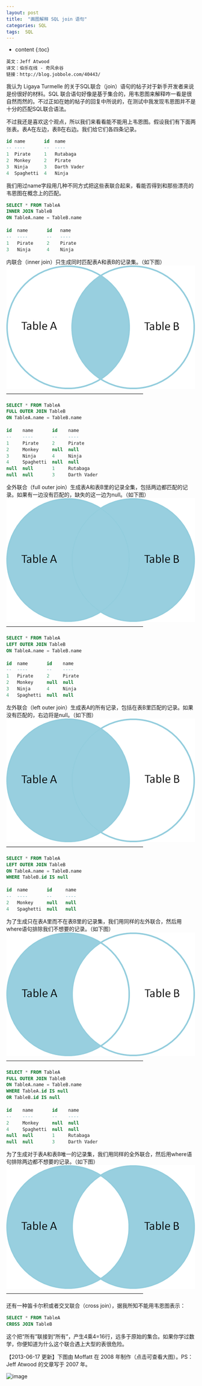 ```yaml
---
layout: post
title:  "画图解释 SQL join 语句"
categories: SQL
tags:  SQL
---
```


* content
{:toc}

```
英文：Jeff Atwood
译文：伯乐在线 - 奇风余谷
链接：http://blog.jobbole.com/40443/
```




我认为 Ligaya Turmelle 的关于SQL联合（join）语句的帖子对于新手开发者来说是份很好的材料。SQL 联合语句好像是基于集合的，用韦恩图来解释咋一看是很自然而然的。不过正如在她的帖子的回复中所说的，在测试中我发现韦恩图并不是十分的匹配SQL联合语法。

不过我还是喜欢这个观点，所以我们来看看能不能用上韦恩图。假设我们有下面两张表。表A在左边，表B在右边。我们给它们各四条记录。

```sql
id name       id  name
-- ----       --  ----
1  Pirate     1   Rutabaga
2  Monkey     2   Pirate
3  Ninja      3   Darth Vader
4  Spaghetti  4   Ninja
```

我们用过name字段用几种不同方式把这些表联合起来，看能否得到和那些漂亮的韦恩图在概念上的匹配。

```sql
SELECT * FROM TableA
INNER JOIN TableB
ON TableA.name = TableB.name

id  name       id   name
--  ----       --   ----
1   Pirate     2    Pirate
3   Ninja      4    Ninja
```

内联合（inner join）只生成同时匹配表A和表B的记录集。（如下图）  
![image](https://github.com/346800811/img/blob/master/2018/ef37cbaadbf10ce8829ec3c44045d93b.png)  
——————————————————————————

```sql
SELECT * FROM TableA
FULL OUTER JOIN TableB
ON TableA.name = TableB.name

id    name       id    name
--    ----       --    ----
1     Pirate     2     Pirate
2     Monkey     null  null
3     Ninja      4     Ninja
4     Spaghetti  null  null
null  null       1     Rutabaga       
null  null       3     Darth Vader
```

全外联合（full outer join）生成表A和表B里的记录全集，包括两边都匹配的记录。如果有一边没有匹配的，缺失的这一边为null。（如下图）  
![image](https://github.com/346800811/img/blob/master/2018/76d7d0ea797c755d0b3e366d58c95e25.png)  
——————————————————————————

```sql
SELECT * FROM TableA
LEFT OUTER JOIN TableB
ON TableA.name = TableB.name

id  name       id    name
--  ----       --    ----
1   Pirate     2     Pirate
2   Monkey     null  null
3   Ninja      4     Ninja
4   Spaghetti  null  null
```

左外联合（left outer join）生成表A的所有记录，包括在表B里匹配的记录。如果没有匹配的，右边将是null。（如下图）  
![image](https://github.com/346800811/img/blob/master/2018/91398d4ab43ae3072de909e398b146de.png)  
——————————————————————————

```sql
SELECT * FROM TableA
LEFT OUTER JOIN TableB
ON TableA.name = TableB.name
WHERE TableB.id IS null

id  name       id     name
--  ----       --     ----
2   Monkey     null   null
4   Spaghetti  null   null
```

为了生成只在表A里而不在表B里的记录集，我们用同样的左外联合，然后用where语句排除我们不想要的记录。（如下图）  
![image](https://github.com/346800811/img/blob/master/2018/b8cde22e62e208ba024f56676c148501.png)  
——————————————————————————

```sql
SELECT * FROM TableA
FULL OUTER JOIN TableB
ON TableA.name = TableB.name
WHERE TableA.id IS null
OR TableB.id IS null

id    name       id    name
--    ----       --    ----
2     Monkey     null  null
4     Spaghetti  null  null
null  null       1     Rutabaga
null  null       3     Darth Vader
```

为了生成对于表A和表B唯一的记录集，我们用同样的全外联合，然后用where语句排除两边都不想要的记录。（如下图）  
![image](https://github.com/346800811/img/blob/master/2018/b85d0c13c1418186dd02a6dd2c435039.png)  
——————————————————————————

还有一种笛卡尔积或者交叉联合（cross join），据我所知不能用韦恩图表示：

```sql
SELECT * FROM TableA
CROSS JOIN TableB
```


这个把“所有”联接到“所有”，产生4乘4=16行，远多于原始的集合。如果你学过数学，你便知道为什么这个联合遇上大型的表很危险。

【2013-06-17 更新】下图由 Moffatt 在 2008 年制作（点击可查看大图）。PS：Jeff Atwood 的文章写于 2007 年。  

![image](https://github.com/346800811/img/blob/master/2018/1a5fb836c854213cc99972145bffc1cb.png)  
